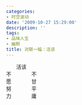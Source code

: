 ```yaml
---
categories:
- 时空波动
date: '2009-10-27 15:29:00'
description: ''
tags:
- 品味人生
- 幽默
title: 对联一幅：活该
---
```

       活该  
不              不  
愿              甘  
努              平  
力              庸  
   
